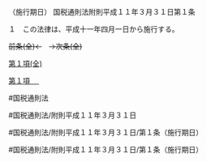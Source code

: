（施行期日）
国税通則法附則平成１１年３月３１日第１条

１　この法律は、平成十一年四月一日から施行する。

~~前条(全)←~~　~~→次条(全)~~

[第１項(全)](国税通則法＿＿＿＿附則平成１１年３月３１日第１条第１項_.md)  

[第１項 　 ](国税通則法＿＿＿＿附則平成１１年３月３１日第１条第１項.md)  

#国税通則法

#国税通則法/附則平成１１年３月３１日

#国税通則法/附則平成１１年３月３１日/第１条（施行期日）

#国税通則法/附則平成１１年３月３１日/第１条（施行期日）


